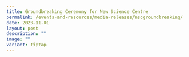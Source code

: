 ```yaml
---
title: Groundbreaking Ceremony for New Science Centre
permalink: /events-and-resources/media-releases/nscgroundbreaking/
date: 2023-11-01
layout: post
description: ""
image: ""
variant: tiptap
---
```


